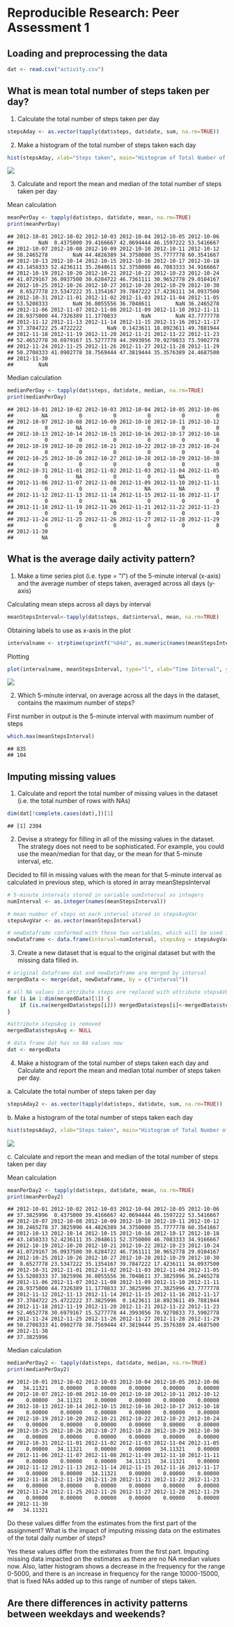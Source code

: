 # Reproducible Research: Peer Assessment 1

## Loading and preprocessing the data


```r
dat <- read.csv("activity.csv")
```

## What is mean total number of steps taken per day?

1. Calculate the total number of steps taken per day

```r
stepsAday <- as.vector(tapply(dat$steps, dat$date, sum, na.rm=TRUE))
```

2. Make a histogram of the total number of steps taken each day

```r
hist(stepsAday, xlab="Steps taken", main="Histogram of Total Number of Steps Taken Each Day")
```

![](PA1_template_files/figure-html/unnamed-chunk-3-1.png) 

3. Calculate and report the mean and median of the total number of steps taken per day

Mean calculation

```r
meanPerDay <- tapply(dat$steps, dat$date, mean, na.rm=TRUE)
print(meanPerDay)
```

```
## 2012-10-01 2012-10-02 2012-10-03 2012-10-04 2012-10-05 2012-10-06 
##        NaN  0.4375000 39.4166667 42.0694444 46.1597222 53.5416667 
## 2012-10-07 2012-10-08 2012-10-09 2012-10-10 2012-10-11 2012-10-12 
## 38.2465278        NaN 44.4826389 34.3750000 35.7777778 60.3541667 
## 2012-10-13 2012-10-14 2012-10-15 2012-10-16 2012-10-17 2012-10-18 
## 43.1458333 52.4236111 35.2048611 52.3750000 46.7083333 34.9166667 
## 2012-10-19 2012-10-20 2012-10-21 2012-10-22 2012-10-23 2012-10-24 
## 41.0729167 36.0937500 30.6284722 46.7361111 30.9652778 29.0104167 
## 2012-10-25 2012-10-26 2012-10-27 2012-10-28 2012-10-29 2012-10-30 
##  8.6527778 23.5347222 35.1354167 39.7847222 17.4236111 34.0937500 
## 2012-10-31 2012-11-01 2012-11-02 2012-11-03 2012-11-04 2012-11-05 
## 53.5208333        NaN 36.8055556 36.7048611        NaN 36.2465278 
## 2012-11-06 2012-11-07 2012-11-08 2012-11-09 2012-11-10 2012-11-11 
## 28.9375000 44.7326389 11.1770833        NaN        NaN 43.7777778 
## 2012-11-12 2012-11-13 2012-11-14 2012-11-15 2012-11-16 2012-11-17 
## 37.3784722 25.4722222        NaN  0.1423611 18.8923611 49.7881944 
## 2012-11-18 2012-11-19 2012-11-20 2012-11-21 2012-11-22 2012-11-23 
## 52.4652778 30.6979167 15.5277778 44.3993056 70.9270833 73.5902778 
## 2012-11-24 2012-11-25 2012-11-26 2012-11-27 2012-11-28 2012-11-29 
## 50.2708333 41.0902778 38.7569444 47.3819444 35.3576389 24.4687500 
## 2012-11-30 
##        NaN
```


Median calculation

```r
medianPerDay <- tapply(dat$steps, dat$date, median, na.rm=TRUE)
print(medianPerDay)
```

```
## 2012-10-01 2012-10-02 2012-10-03 2012-10-04 2012-10-05 2012-10-06 
##         NA          0          0          0          0          0 
## 2012-10-07 2012-10-08 2012-10-09 2012-10-10 2012-10-11 2012-10-12 
##          0         NA          0          0          0          0 
## 2012-10-13 2012-10-14 2012-10-15 2012-10-16 2012-10-17 2012-10-18 
##          0          0          0          0          0          0 
## 2012-10-19 2012-10-20 2012-10-21 2012-10-22 2012-10-23 2012-10-24 
##          0          0          0          0          0          0 
## 2012-10-25 2012-10-26 2012-10-27 2012-10-28 2012-10-29 2012-10-30 
##          0          0          0          0          0          0 
## 2012-10-31 2012-11-01 2012-11-02 2012-11-03 2012-11-04 2012-11-05 
##          0         NA          0          0         NA          0 
## 2012-11-06 2012-11-07 2012-11-08 2012-11-09 2012-11-10 2012-11-11 
##          0          0          0         NA         NA          0 
## 2012-11-12 2012-11-13 2012-11-14 2012-11-15 2012-11-16 2012-11-17 
##          0          0         NA          0          0          0 
## 2012-11-18 2012-11-19 2012-11-20 2012-11-21 2012-11-22 2012-11-23 
##          0          0          0          0          0          0 
## 2012-11-24 2012-11-25 2012-11-26 2012-11-27 2012-11-28 2012-11-29 
##          0          0          0          0          0          0 
## 2012-11-30 
##         NA
```


## What is the average daily activity pattern?

1. Make a time series plot (i.e. type = "l") of the 5-minute interval (x-axis) and the average number of steps taken, averaged across all days (y-axis)

Calculating mean steps across all days by interval

```r
meanStepsInterval<-tapply(dat$steps, dat$interval, mean, na.rm=TRUE)
```

Obtaining labels to use as x-axis in the plot 

```r
intervalname <- strptime(sprintf("%04d", as.numeric(names(meanStepsInterval))), format="%H%M")
```

Plotting

```r
plot(intervalname, meanStepsInterval, type="l", xlab="Time Interval", ylab="Mean steps")
```

![](PA1_template_files/figure-html/unnamed-chunk-8-1.png) 

2. Which 5-minute interval, on average across all the days in the dataset, contains the maximum number of steps?

First number in output is the 5-minute interval with maximum number of steps

```r
which.max(meanStepsInterval)
```

```
## 835 
## 104
```


## Imputing missing values
1. Calculate and report the total number of missing values in the dataset (i.e. the total number of rows with NAs)


```r
dim(dat[!complete.cases(dat),])[1]
```

```
## [1] 2304
```

2. Devise a strategy for filling in all of the missing values in the dataset. The strategy does not need to be sophisticated. For example, you could use the mean/median for that day, or the mean for that 5-minute interval, etc.

Decided to fill in missing values with the mean for that 5-minute interval as calculated in previous step, which is stored in array meanStepsInterval


```r
# 5-minute intervals stored in variable numInterval as integers
numInterval <- as.integer(names(meanStepsInterval))

# mean number of steps on each interval stored in stepsAvgVar
stepsAvgVar <- as.vector(meanStepsInterval)

# newDataframe conformed with these two variables, which will be used in following step numbered 3
newDataframe <- data.frame(interval=numInterval, stepsAvg = stepsAvgVar)
```

3. Create a new dataset that is equal to the original dataset but with the missing data filled in.


```r
# original dataframe dat and newDataframe are merged by interval
mergedData <- merge(dat, newDataframe, by = c("interval"))

# all NA values in attribute steps are replaced with attribute stepsAVG
for (i in 1:dim(mergedData)[1]) {
    if (is.na(mergedData$steps[i])) mergedData$steps[i]<-mergedData$stepsAvg[i]
}

#attribute stepsAvg is removed
mergedData$stepsAvg <- NULL

# data frame dat has no NA values now
dat <- mergedData
```

4. Make a histogram of the total number of steps taken each day and Calculate and report the mean and median total number of steps taken per day. 

a. Calculate the total number of steps taken per day

```r
stepsAday2 <- as.vector(tapply(dat$steps, dat$date, sum, na.rm=TRUE))
```

b. Make a histogram of the total number of steps taken each day

```r
hist(stepsAday2, xlab="Steps taken", main="Histogram of Total Number of Steps Taken Each Day")
```

![](PA1_template_files/figure-html/unnamed-chunk-14-1.png) 

c. Calculate and report the mean and median of the total number of steps taken per day

Mean calculation

```r
meanPerDay2 <- tapply(dat$steps, dat$date, mean, na.rm=TRUE)
print(meanPerDay2)
```

```
## 2012-10-01 2012-10-02 2012-10-03 2012-10-04 2012-10-05 2012-10-06 
## 37.3825996  0.4375000 39.4166667 42.0694444 46.1597222 53.5416667 
## 2012-10-07 2012-10-08 2012-10-09 2012-10-10 2012-10-11 2012-10-12 
## 38.2465278 37.3825996 44.4826389 34.3750000 35.7777778 60.3541667 
## 2012-10-13 2012-10-14 2012-10-15 2012-10-16 2012-10-17 2012-10-18 
## 43.1458333 52.4236111 35.2048611 52.3750000 46.7083333 34.9166667 
## 2012-10-19 2012-10-20 2012-10-21 2012-10-22 2012-10-23 2012-10-24 
## 41.0729167 36.0937500 30.6284722 46.7361111 30.9652778 29.0104167 
## 2012-10-25 2012-10-26 2012-10-27 2012-10-28 2012-10-29 2012-10-30 
##  8.6527778 23.5347222 35.1354167 39.7847222 17.4236111 34.0937500 
## 2012-10-31 2012-11-01 2012-11-02 2012-11-03 2012-11-04 2012-11-05 
## 53.5208333 37.3825996 36.8055556 36.7048611 37.3825996 36.2465278 
## 2012-11-06 2012-11-07 2012-11-08 2012-11-09 2012-11-10 2012-11-11 
## 28.9375000 44.7326389 11.1770833 37.3825996 37.3825996 43.7777778 
## 2012-11-12 2012-11-13 2012-11-14 2012-11-15 2012-11-16 2012-11-17 
## 37.3784722 25.4722222 37.3825996  0.1423611 18.8923611 49.7881944 
## 2012-11-18 2012-11-19 2012-11-20 2012-11-21 2012-11-22 2012-11-23 
## 52.4652778 30.6979167 15.5277778 44.3993056 70.9270833 73.5902778 
## 2012-11-24 2012-11-25 2012-11-26 2012-11-27 2012-11-28 2012-11-29 
## 50.2708333 41.0902778 38.7569444 47.3819444 35.3576389 24.4687500 
## 2012-11-30 
## 37.3825996
```


Median calculation

```r
medianPerDay2 <- tapply(dat$steps, dat$date, median, na.rm=TRUE)
print(medianPerDay2)
```

```
## 2012-10-01 2012-10-02 2012-10-03 2012-10-04 2012-10-05 2012-10-06 
##   34.11321    0.00000    0.00000    0.00000    0.00000    0.00000 
## 2012-10-07 2012-10-08 2012-10-09 2012-10-10 2012-10-11 2012-10-12 
##    0.00000   34.11321    0.00000    0.00000    0.00000    0.00000 
## 2012-10-13 2012-10-14 2012-10-15 2012-10-16 2012-10-17 2012-10-18 
##    0.00000    0.00000    0.00000    0.00000    0.00000    0.00000 
## 2012-10-19 2012-10-20 2012-10-21 2012-10-22 2012-10-23 2012-10-24 
##    0.00000    0.00000    0.00000    0.00000    0.00000    0.00000 
## 2012-10-25 2012-10-26 2012-10-27 2012-10-28 2012-10-29 2012-10-30 
##    0.00000    0.00000    0.00000    0.00000    0.00000    0.00000 
## 2012-10-31 2012-11-01 2012-11-02 2012-11-03 2012-11-04 2012-11-05 
##    0.00000   34.11321    0.00000    0.00000   34.11321    0.00000 
## 2012-11-06 2012-11-07 2012-11-08 2012-11-09 2012-11-10 2012-11-11 
##    0.00000    0.00000    0.00000   34.11321   34.11321    0.00000 
## 2012-11-12 2012-11-13 2012-11-14 2012-11-15 2012-11-16 2012-11-17 
##    0.00000    0.00000   34.11321    0.00000    0.00000    0.00000 
## 2012-11-18 2012-11-19 2012-11-20 2012-11-21 2012-11-22 2012-11-23 
##    0.00000    0.00000    0.00000    0.00000    0.00000    0.00000 
## 2012-11-24 2012-11-25 2012-11-26 2012-11-27 2012-11-28 2012-11-29 
##    0.00000    0.00000    0.00000    0.00000    0.00000    0.00000 
## 2012-11-30 
##   34.11321
```


Do these values differ from the estimates from the first part of the assignment? What is the impact of imputing missing data on the estimates of the total daily number of steps?

Yes these values differ from the estimates from the first part. Imputing missing data impacted on the estimates as there are no NA median values now. Also, latter histogram shows a decrease in the frequency for the range 0-5000, and there is an increase in frequency for the range 10000-15000, that is fixed NAs added up to this range of number of steps taken. 

## Are there differences in activity patterns between weekdays and weekends?
